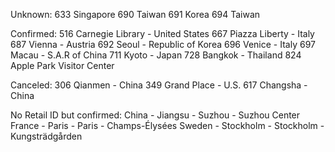 Unknown:
633 Singapore
690 Taiwan
691 Korea
694 Taiwan

Confirmed:
516 Carnegie Library - United States
667 Piazza Liberty - Italy
687 Vienna - Austria
692 Seoul - Republic of Korea
696 Venice - Italy
697 Macau - S.A.R of China
711 Kyoto - Japan
728 Bangkok - Thailand
824 Apple Park Visitor Center

Canceled:
306 Qianmen - China
349 Grand Place - U.S.
617 Changsha - China

No Retail ID but confirmed:
China - Jiangsu - Suzhou - Suzhou Center
France - Paris - Paris - Champs-Élysées
Sweden - Stockholm - Stockholm - Kungsträdgården